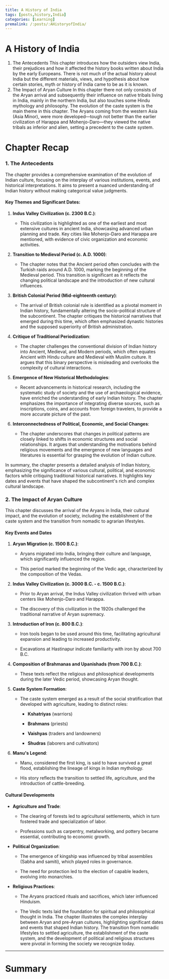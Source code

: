 ```yaml
---
title: A History of India
tags: [posts,history,India]
categories: [Learning]
premalink: /:posts/:AHistoryofIndia/
---
```

# A History of India

1. The Antecedents
	This chapter introduces how the outsiders view India, their prejudices and how it affected the history books written about India by the early Europeans. There is not much of the actual history about India but the different materials, views, and hypothesis about how certain stories, myth or history of India came to be as it is known.
2. The Impact of Aryan Culture
	In this chapter there not only consists of the Aryan arrival and subsequently their influence on native tribals living in India, mainly in the northern India, but also touches some Hindu mythology and philosophy. The evolution of the caste system is the main theme in this chapter. The Aryans coming from the western Asia (Asia Minor), were more developed—tough not better than the earlier civilization of Harappa and Mohenjo-Daro—they viewed the native tribals as inferior and alien, setting a precedent to the caste system.



# Chapter Recap
### 1. The Antecedents
The chapter provides a comprehensive examination of the evolution of Indian culture, focusing on the interplay of various institutions, events, and historical interpretations. It aims to present a nuanced understanding of Indian history without making categorical value judgments.

#### Key Themes and Significant Dates:

1. **Indus Valley Civilization (c. 2300 B.C.)**:
    
    - This civilization is highlighted as one of the earliest and most extensive cultures in ancient India, showcasing advanced urban planning and trade. Key cities like Mohenjo-Daro and Harappa are mentioned, with evidence of civic organization and economic activities.
        
2. **Transition to Medieval Period (c. A.D. 1000)**:
    
    - The chapter notes that the Ancient period often concludes with the Turkish raids around A.D. 1000, marking the beginning of the Medieval period. This transition is significant as it reflects the changing political landscape and the introduction of new cultural influences.
        
3. **British Colonial Period (Mid-eighteenth century)**:
    
    - The arrival of British colonial rule is identified as a pivotal moment in Indian history, fundamentally altering the socio-political structure of the subcontinent. The chapter critiques the historical narratives that emerged during this time, which often emphasized dynastic histories and the supposed superiority of British administration.
        
4. **Critique of Traditional Periodization**:
    
    - The chapter challenges the conventional division of Indian history into Ancient, Medieval, and Modern periods, which often equates Ancient with Hindu culture and Medieval with Muslim culture. It argues that this binary perspective is misleading and overlooks the complexity of cultural interactions.
        
5. **Emergence of New Historical Methodologies**:
    
    - Recent advancements in historical research, including the systematic study of society and the use of archaeological evidence, have enriched the understanding of early Indian history. The chapter emphasizes the importance of integrating diverse sources, such as inscriptions, coins, and accounts from foreign travelers, to provide a more accurate picture of the past.
        
6. **Interconnectedness of Political, Economic, and Social Changes**:
    
    - The chapter underscores that changes in political patterns are closely linked to shifts in economic structures and social relationships. It argues that understanding the motivations behind religious movements and the emergence of new languages and literatures is essential for grasping the evolution of Indian culture.
        

In summary, the chapter presents a detailed analysis of Indian history, emphasizing the significance of various cultural, political, and economic factors while critiquing traditional historical narratives. It highlights key dates and events that have shaped the subcontinent's rich and complex cultural landscape.

### 2. The Impact of Aryan Culture

This chapter discusses the arrival of the Aryans in India, their cultural impact, and the evolution of society, including the establishment of the caste system and the transition from nomadic to agrarian lifestyles.
#### Key Events and Dates

1. **Aryan Migration (c. 1500 B.C.)**:
    
    - Aryans migrated into India, bringing their culture and language, which significantly influenced the region.
        
    - This period marked the beginning of the Vedic age, characterized by the composition of the Vedas.
        
2. **Indus Valley Civilization (c. 3000 B.C. - c. 1500 B.C.)**:
    
    - Prior to Aryan arrival, the Indus Valley civilization thrived with urban centers like Mohenjo-Daro and Harappa.
        
    - The discovery of this civilization in the 1920s challenged the traditional narrative of Aryan supremacy.
        
3. **Introduction of Iron (c. 800 B.C.)**:
    
    - Iron tools began to be used around this time, facilitating agricultural expansion and leading to increased productivity.
        
    - Excavations at Hastinapur indicate familiarity with iron by about 700 B.C.
        
4. **Composition of Brahmanas and Upanishads (from 700 B.C.)**:
    
    - These texts reflect the religious and philosophical developments during the later Vedic period, showcasing Aryan thought.
        
5. **Caste System Formation**:
    
    - The caste system emerged as a result of the social stratification that developed with agriculture, leading to distinct roles:
        
        - **Kshatriyas** (warriors)
            
        - **Brahmans** (priests)
            
        - **Vaishyas** (traders and landowners)
            
        - **Shudras** (laborers and cultivators)
            
6. **Manu's Legend**:
    
    - Manu, considered the first king, is said to have survived a great flood, establishing the lineage of kings in Indian mythology.
        
    - His story reflects the transition to settled life, agriculture, and the introduction of cattle-breeding.
        

#### Cultural Developments

- **Agriculture and Trade**:
    
    - The clearing of forests led to agricultural settlements, which in turn fostered trade and specialization of labor.
        
    - Professions such as carpentry, metalworking, and pottery became essential, contributing to economic growth.
        
- **Political Organization**:
    
    - The emergence of kingship was influenced by tribal assemblies (Sabha and samiti), which played roles in governance.
        
    - The need for protection led to the election of capable leaders, evolving into monarchies.
        
- **Religious Practices**:
    
    - The Aryans practiced rituals and sacrifices, which later influenced Hinduism.
        
    - The Vedic texts laid the foundation for spiritual and philosophical thought in India.
The chapter illustrates the complex interplay between Aryan and pre-Aryan cultures, highlighting significant dates and events that shaped Indian history. The transition from nomadic lifestyles to settled agriculture, the establishment of the caste system, and the development of political and religious structures were pivotal in forming the society we recognize today.
--------------------------------------------------------------------------
# Summary
